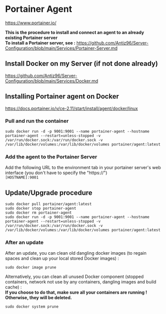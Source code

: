 # Portainer Agent

https://www.portainer.io/

**This is the procedure to install and connect an agent to an already existing Portainer server**   
**To install a Portainer server, see :** https://github.com/Antiz96/Server-Configuration/blob/main/Services/Portainer-Server.md

## Install Docker on my Server (if not done already)

https://github.com/Antiz96/Server-Configuration/blob/main/Services/Docker.md

## Installing Portainer agent on Docker

https://docs.portainer.io/v/ce-2.11/start/install/agent/docker/linux

### Pull and run the container

```
sudo docker run -d -p 9001:9001 --name portainer-agent --hostname portainer-agent --restart=unless-stopped -v /var/run/docker.sock:/var/run/docker.sock -v /var/lib/docker/volumes:/var/lib/docker/volumes portainer/agent:latest
```

### Add the agent to the Portainer Server

Add the following URL to the environment tab in your portainer server's web interface (you don't have to specify the "https://")  
`[HOSTNAME]:9001`

## Update/Upgrade procedure

```
sudo docker pull portainer/agent:latest
sudo docker stop portainer-agent
sudo docker rm portainer-agent
sudo docker run -d -p 9001:9001 --name portainer-agent --hostname portainer-agent --restart=unless-stopped -v /var/run/docker.sock:/var/run/docker.sock -v /var/lib/docker/volumes:/var/lib/docker/volumes portainer/agent:latest
```

### After an update 

After an update, you can clean old dangling docker images (to regain spaces and clean up your local stored Docker images) :  

```
sudo docker image prune
```

Alternatively, you can clean all unused Docker component (stopped containers, network not use by any containers, dangling images and build cache) :  
**If you choose to do that, make sure all your containers are running ! Otherwise, they will be deleted.**

```
sudo docker system prune
```
